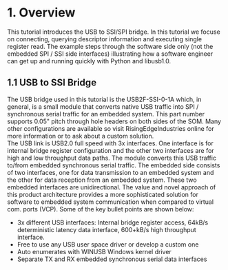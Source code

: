 
# 1. Overview
This tutorial introduces the USB to SSI/SPI bridge. In this tutorial we focuse on connecting, querying descriptor information and executing single register read.  The example steps through the software side only (not the embedded SPI / SSI side interfaces) illustrating how a software engineer can get up and running quickly with Python and libusb1.0.  

## 1.1 USB to SSI Bridge
The USB bridge used in this tutorial is the USB2F-SSI-0-1A which, in general, is a small module that converts native USB traffic into SPI / synchronous serial traffic for an embedded system.  This part number supports 0.05" pitch through hole headers on both sides of the SOM. Many other configurations are available so visit RisingEdgeIndustries online for more information or to ask about a custom solution.  
The USB link is USB2.0 full speed with 3x interfaces.  One interface is for internal bridge register configuration and the other two interfaces are for high and low throughput data paths.  The module converts this USB traffic to/from embedded synchronous serial traffic. The embedded side consists of two interfaces, one for data transmission to an embedded system and the other for data reception from an embedded system. These two embedded interfaces are unidirectional.
The value and novel approach of this product architecture provides a more sophisticated solution for software to embedded system communication when compared to virtual com. ports (VCP).  Some of the key bullet points are shown below:
-	3x different USB interfaces: Internal bridge register access, 64kB/s deterministic latency data interface, 600+kB/s high throughput interface.
-	Free to use any USB user space driver or develop a custom one
-	Auto enumerates with WINUSB Windows kernel driver
-	Separate TX and RX embedded synchronous serial data interfaces

 


